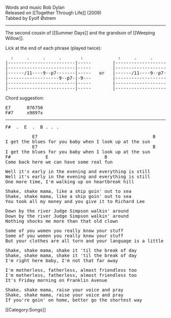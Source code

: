Words and music Bob Dylan<br>
Released on [[Together Through Life]] (2009)<br>
Tabbed by Eyolf Østrem

----
The second cousin of [[Summer Days]]
and the grandson of  [[Weeping Willow]].

Lick at the end of each phrase (played twice):

<pre class="tab">
  :     .     .     .       :             :     .     .     .       :
|-------------------------|-----        |-------------------------|-----
|-------------------------|-----        |-------------------------|-----
|------/11----9--p7-------|-----   or   |------/11----9--p7-------|-----
|-------------------9--p7-|-9---        |-------------------9-----|-----
|-------------------------|-----        |-------------------------|-----
|-------------------------|-----        |-------------------------|-----
</pre>
Chord suggestion:

<pre>
E7      076750
F#7     x9897x
</pre>

----
<pre>
F#  .  E  .  B . . .
</pre>

<pre class="verse">
          E7                                           B
I get the blues for you baby when I look up at the sun
          E7                                           B
I get the blues for you baby when I look up at the sun
F#             E                     B
Come back here we can have some real fun
</pre>

<pre class="verse">
Well it's early in the evening and everything is still
Well it's early in the evening and everything is still
One more time, I'm walking up on heartbreak hill
</pre>

<pre class="verse">
Shake, shake mama, like a ship goin' out to sea
Shake, shake mama, like a ship goin' out to sea
You took all my money and you give it to Richard Lee
</pre>

<pre class="verse">
Down by the river Judge Simpson walkin' around
Down by the river Judge Simpson walkin' around
Nothing shocks me more than that old clown
</pre>

<pre class="verse">
Some of you women you really know your stuff
Some of you women you really know your stuff
But your clothes are all torn and your language is a little too rough
</pre>

<pre class="verse">
Shake, shake mama, shake it 'til the break of day
Shake, shake mama, shake it 'til the break of day
I'm right here baby, I'm not that far away
</pre>

<pre class="verse">
I'm motherless, fatherless, almost friendless too
I'm motherless, fatherless, almost friendless too
It's Friday morning on Franklin Avenue
</pre>

<pre class="verse">
Shake, shake mama, raise your voice and pray
Shake, shake mama, raise your voice and pray
If you're goin' on home, better go the shortest way
</pre>

[[Category:Songs]]